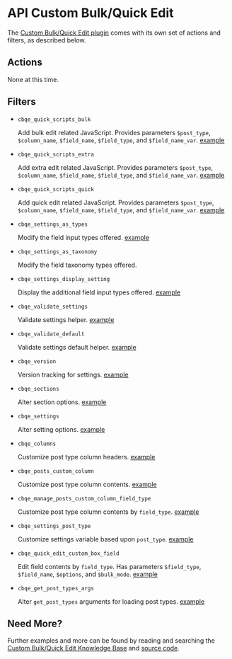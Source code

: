 # API Custom Bulk/Quick Edit

The [Custom Bulk/Quick Edit plugin](http://wordpress.org/plugins/custom-bulkquick-edit/) comes with its own set of actions and filters, as described below.

## Actions

None at this time.

## Filters

* `cbqe_quick_scripts_bulk`

	Add bulk edit related JavaScript. Provides parameters `$post_type`, `$column_name`, `$field_name`, `$field_type`, and `$field_name_var`. [example](https://gist.github.com/michael-cannon/6490317)

* `cbqe_quick_scripts_extra`

	Add extra edit related JavaScript. Provides parameters `$post_type`, `$column_name`, `$field_name`, `$field_type`, and `$field_name_var`. [example](https://gist.github.com/michael-cannon/6490325)

* `cbqe_quick_scripts_quick`

	Add quick edit related JavaScript. Provides parameters `$post_type`, `$column_name`, `$field_name`, `$field_type`, and `$field_name_var`. [example](https://gist.github.com/michael-cannon/6490331)

* `cbqe_settings_as_types`

	Modify the field input types offered. [example](https://gist.github.com/michael-cannon/6333075)

* `cbqe_settings_as_taxonomy`

	Modify the field taxonomy types offered.

* `cbqe_settings_display_setting`

	Display the additional field input types offered. [example](https://gist.github.com/michael-cannon/6333132)

* `cbqe_validate_settings`

	Validate settings helper. [example](https://gist.github.com/michael-cannon/5833768)

* `cbqe_validate_default`

	Validate settings default helper. [example](https://gist.github.com/michael-cannon/)

* `cbqe_version`

	Version tracking for settings. [example](https://gist.github.com/michael-cannon/5833774)

* `cbqe_sections`

	Alter section options. [example](https://gist.github.com/michael-cannon/5833757)

* `cbqe_settings`

	Alter setting options. [example](https://gist.github.com/michael-cannon/5833757)

* `cbqe_columns`

	Customize post type column headers. [example](https://gist.github.com/michael-cannon/5833693)

* `cbqe_posts_custom_column`

	Customize post type column contents. [example](https://gist.github.com/michael-cannon/5833716)
	
* `cbqe_manage_posts_custom_column_field_type`

	Customize post type column contents by `field_type`. [example](https://gist.github.com/michael-cannon/6333181)
	
* `cbqe_settings_post_type`

	Customize settings variable based upon `post_type`. [example]()
	
* `cbqe_quick_edit_custom_box_field`

	Edit field contents by `field_type`. Has parameters `$field_type`, `$field_name`, `$options`, and `$bulk_mode`. [example](https://gist.github.com/michael-cannon/6490341)

* `cbqe_get_post_types_args`
	
	Alter `get_post_types` arguments for loading post types. [example](https://gist.github.com/michael-cannon/6490357)

## Need More?

Further examples and more can be found by reading and searching the [Custom Bulk/Quick Edit Knowledge Base](https://aihrus.zendesk.com/categories/20112546-Custom-Bulk-Quick-Edit) and [source code](https://github.com/michael-cannon/custom-bulkquick-edit).
